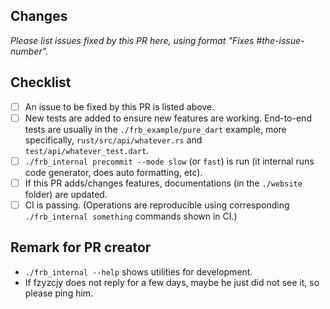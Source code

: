 ## Changes

_Please list issues fixed by this PR here, using format "Fixes #the-issue-number"._

## Checklist

- [ ] An issue to be fixed by this PR is listed above.
- [ ] New tests are added to ensure new features are working. End-to-end tests are usually in the `./frb_example/pure_dart` example, more specifically, `rust/src/api/whatever.rs` and `test/api/whatever_test.dart`.
- [ ] `./frb_internal precommit --mode slow` (or `fast`) is run (it internal runs code generator, does auto formatting, etc).
- [ ] If this PR adds/changes features, documentations (in the `./website` folder) are updated.
- [ ] CI is passing. (Operations are reproducible using corresponding `./frb_internal something` commands shown in CI.)

## Remark for PR creator

- `./frb_internal --help` shows utilities for development.
- If fzyzcjy does not reply for a few days, maybe he just did not see it, so please ping him.
